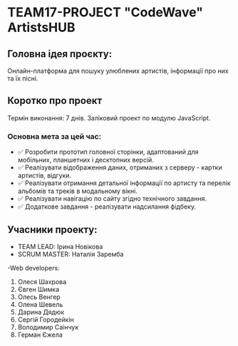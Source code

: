 # TEAM17-PROJECT "CodeWave" ArtistsHUB

## Головна ідея проєкту:

Онлайн-платформа для пошуку улюблених артистів, інформації про них та їх пісні.

## Коротко про проект

Термін виконання: 7 днів. Заліковий проект по модулю JavaScript.

### Основна мета за цей час:

- ✅ Розробити прототип головної сторінки, адаптований для мобільних, планшетних
  і десктопних версій.
- ✅ Реалізувати відображення даних, отриманих з серверу - картки артистів,
  відгуки.
- ✅ Реалізувати отримання детальної інформації по артисту та перелік альбомів
  та треків в модальному вікні.
- ✅ Реалізувати навігацію по сайту згідно технічного завдання.
- ✅ Додаткове завдання - реалізувати надсилання фідбеку.

## Учасники проекту:

- TEAM LEAD: Ірина Новікова 
- SCRUM MASTER: Наталія Заремба

-Web developers:

1. Олеся Шахрова
2. Євген Шимка
3. Олесь Венгер
4. Олена Шевель
5. Дарина Дядюк
6. Сергій Городейкін
7. Володимир Саінчук
8. Герман Єжела
